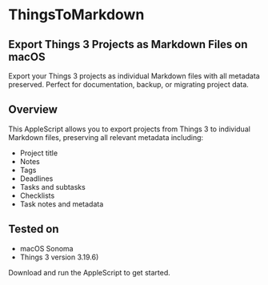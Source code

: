 # ThingsToMarkdown
## Export Things 3 Projects as Markdown Files on macOS

Export your Things 3 projects as individual Markdown files with all metadata preserved. Perfect for documentation, backup, or migrating project data.

## Overview

This AppleScript allows you to export projects from Things 3 to individual Markdown files, preserving all relevant metadata including:
- Project title
- Notes
- Tags
- Deadlines
- Tasks and subtasks
- Checklists
- Task notes and metadata

## Tested on

- macOS Sonoma
- Things 3 version 3.19.6)

Download and run the AppleScript to get started. 
